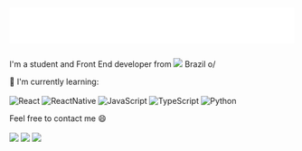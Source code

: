 <h1 align="center">
  <img src="https://raw.githubusercontent.com/RMenegassi/RMenegassi/master/nome.svg" alt="Roberto Menegassi" />
</h1>

I'm a student and Front End developer from <img src="https://cdn-icons-png.flaticon.com/512/197/197386.png" width="13"/> Brazil o/

📃 I'm currently learning:
<br><br>
![React](https://img.shields.io/badge/react%20-%2320232a.svg?&style=for-the-badge&logo=react&logoColor=%2361DAFB)
![ReactNative](https://img.shields.io/badge/react_native%20-%2320232a.svg?&style=for-the-badge&logo=react&logoColor=%2361DAFB)
![JavaScript](https://img.shields.io/badge/javascript%20-%23323330.svg?&style=for-the-badge&logo=javascript&logoColor=%23F7DF1E)
![TypeScript](https://img.shields.io/badge/typescript%20-%23007ACC.svg?&style=for-the-badge&logo=typescript&logoColor=white)
![Python](https://img.shields.io/badge/python%20-%2314354C.svg?&style=for-the-badge&logo=python&logoColor=white)

Feel free to contact me 😄
<br><br>
<a href="https://linkedin.com/in/roberto-menegassi" target="_blank"><img src="https://img.shields.io/badge/Roberto Menegassi%20-%230077B5.svg?&style=for-the-badge&logo=linkedin&logoColor=white"></a>
<a href="mailto:robertomenegassi@hotmail.com"><img src="https://img.shields.io/badge/robertomenegassi%20-%230F6CBD.svg?&style=for-the-badge&logo=microsoftoutlook&logoColor=%23FFF"></a>
<a href="https://instagram.com/robertomenegassi" target="_blank"><img src="https://img.shields.io/badge/robertomenegassi%20-%23E4405F.svg?&style=for-the-badge&logo=Instagram&logoColor=white"></a>
